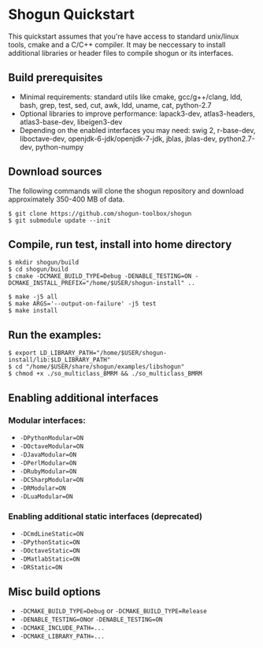# Shogun Quickstart

This quickstart assumes that you're have access to standard unix/linux
tools, cmake and a C/C++ compiler.  It may be neccessary to install 
additional libraries or header files to compile shogun or its interfaces.

## Build prerequisites

* Minimal requirements: standard utils like cmake, gcc/g++/clang, ldd, 
  bash, grep, test, sed, cut, awk, ldd, uname, cat, python-2.7
* Optional libraries to improve performance: lapack3-dev, atlas3-headers,
  atlas3-base-dev, libeigen3-dev
* Depending on the enabled interfaces you may need: swig 2, r-base-dev, 
  liboctave-dev, openjdk-6-jdk/openjdk-7-jdk, jblas, jblas-dev,
  python2.7-dev, python-numpy 

## Download sources

The following commands will clone the shogun repository and download
approximately 350-400 MB of data.

```
$ git clone https://github.com/shogun-toolbox/shogun
$ git submodule update --init
```

## Compile, run test, install into home directory

```
$ mkdir shogun/build
$ cd shogun/build
$ cmake -DCMAKE_BUILD_TYPE=Debug -DENABLE_TESTING=ON -DCMAKE_INSTALL_PREFIX="/home/$USER/shogun-install" ..

$ make -j5 all 
$ make ARGS='--output-on-failure' -j5 test
$ make install
```

## Run the examples:

```
$ export LD_LIBRARY_PATH="/home/$USER/shogun-install/lib:$LD_LIBRARY_PATH"
$ cd "/home/$USER/share/shogun/examples/libshogun"
$ chmod +x ./so_multiclass_BMRM && ./so_multiclass_BMRM
```

## Enabling additional interfaces

### Modular interfaces:
* `-DPythonModular=ON`
* `-DOctaveModular=ON`
* `-DJavaModular=ON`
* `-DPerlModular=ON`
* `-DRubyModular=ON`
* `-DCSharpModular=ON`
* `-DRModular=ON`
* `-DLuaModular=ON`

### Enabling additional static interfaces (deprecated)
* `-DCmdLineStatic=ON`
* `-DPythonStatic=ON`
* `-DOctaveStatic=ON`
* `-DMatlabStatic=ON`
* `-DRStatic=ON`

## Misc build options

* `-DCMAKE_BUILD_TYPE=Debug` or `-DCMAKE_BUILD_TYPE=Release`
* `-DENABLE_TESTING=ON`or `-DENABLE_TESTING=ON`
* `-DCMAKE_INCLUDE_PATH=...`
* `-DCMAKE_LIBRARY_PATH=...`

